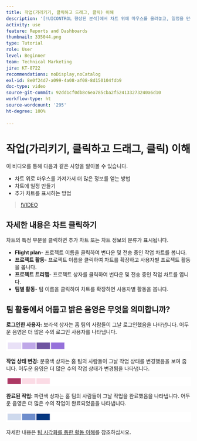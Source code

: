 ```yaml
---
title: 작업(가리키기, 클릭하고 드래그, 클릭) 이해
description: '[!UICONTROL 향상된 분석]에서 차트 위에 마우스를 올려놓고, 일정을 만들고, 추가 차트를 표시하여 추가 정보를 얻을 수 있는 방법을 알아봅니다.'
activity: use
feature: Reports and Dashboards
thumbnail: 335044.png
type: Tutorial
role: User
level: Beginner
team: Technical Marketing
jira: KT-8722
recommendations: noDisplay,noCatalog
exl-id: 8e0f24d7-a099-4a08-af08-8d150104fdb9
doc-type: video
source-git-commit: 92dd1cf0db8c6ea785cba2f524133273240a6d10
workflow-type: ht
source-wordcount: '295'
ht-degree: 100%

---
```


# 작업(가리키기, 클릭하고 드래그, 클릭) 이해

이 비디오를 통해 다음과 같은 사항을 알아볼 수 있습니다.

* 차트 위로 마우스를 가져가서 더 많은 정보를 얻는 방법
* 차트에 일정 만들기
* 추가 차트를 표시하는 방법

>[!VIDEO](https://video.tv.adobe.com/v/335044/?quality=12&learn=on)

## 자세한 내용은 차트 클릭하기

차트의 특정 부분을 클릭하면 추가 차트 또는 차트 정보의 분류가 표시됩니다.

* **Flight plan**- 프로젝트 이름을 클릭하여 번다운 및 전송 중인 작업 차트를 봅니다.
* **프로젝트 활동**- 프로젝트 이름을 클릭하여 차트를 확장하고 사용자별 프로젝트 활동을 봅니다.
* **프로젝트 트리맵**- 프로젝트 상자를 클릭하여 번다운 및 전송 중인 작업 차트를 엽니다.
* **팀별 활동**- 팀 이름을 클릭하여 차트를 확장하면 사용자별 활동을 봅니다.

## 팀 활동에서 어둡고 밝은 음영은 무엇을 의미합니까?

**로그인한 사용자:** 보라색 상자는 홈 팀의 사람들이 그날 로그인했음을 나타냅니다. 어두운 음영은 더 많은 수의 로그인 사용자를 나타냅니다.

![An image of purple shaded boxes](assets/purple-shaded-boxes.png)

**작업 상태 변경:** 분홍색 상자는 홈 팀의 사람들이 그날 작업 상태를 변경했음을 보여 줍니다. 어두운 음영은 더 많은 수의 작업 상태가 변경됨을 나타냅니다.

![An image of pink shaded boxes](assets/pink-shaded-boxes.png)

**완료된 작업:** 파란색 상자는 홈 팀의 사람들이 그날 작업을 완료했음을 나타냅니다. 어두운 음영은 더 많은 수의 작업이 완료되었음을 나타냅니다.

![An image of blue shaded boxes](assets/blue-shaded-boxes.png)

자세한 내용은 [ 팀 시각화를 통한 활동 이해](https://experienceleague.adobe.com/docs/workfront/using/reporting/enhanced-analytics/activity-by-team-overview.html?lang=ko)를 참조하십시오.
